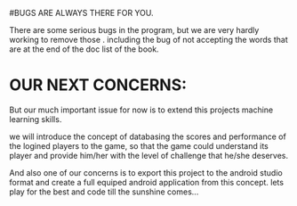 #BUGS ARE ALWAYS THERE FOR YOU.

There are some serious bugs in the program, but we are very hardly working to remove those .
including the bug of not accepting the words that are at the end of the doc list of the book.
# OUR NEXT CONCERNS:
But our much important issue for now is to extend this projects machine learning skills. 

we will introduce the concept of databasing the scores and performance of the logined players to the game,
so that the game could understand its player and provide him/her with the level of challenge that he/she deserves.

And also one of our concerns is to export this project to the android studio format and create a full equiped android application from this concept. lets play for the best and code till the sunshine comes...
